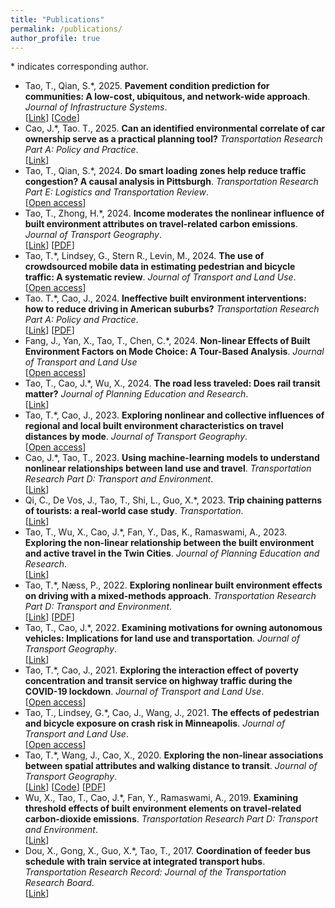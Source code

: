 ```yaml
---
title: "Publications"
permalink: /publications/
author_profile: true
---
```


\* indicates corresponding author.  
- Tao, T., Qian, S.\*, 2025. **Pavement condition prediction for communities: A low-cost, ubiquitous, and network-wide approach**. *Journal of Infrastructure Systems*.  
[[Link](https://doi.org/10.1061/JITSE4.ISENG-2378)] [[Code](https://github.com/vtao1989/AssetPerformance)]
- Cao, J.\*, Tao. T., 2025. **Can an identified environmental correlate of car ownership serve as a practical planning tool?** *Transportation Research Part A: Policy and Practice*.  
[[Link](https://doi.org/10.1016/j.tra.2024.104304)]
- Tao, T., Qian, S.\*, 2024. **Do smart loading zones help reduce traffic congestion? A causal analysis in Pittsburgh**. *Transportation Research Part E: Logistics and Transportation Review*.  
[[Open access](https://doi.org/10.1016/j.tre.2024.103796)]
- Tao, T., Zhong, H.\*, 2024. **Income moderates the nonlinear influence of built environment attributes on travel-related carbon emissions**. *Journal of Transport Geography*.  
[[Link](https://doi.org/10.1016/j.jtrangeo.2024.103985)] [[PDF](../files/Tao%20and%20Zhong%202024%20JTRG.pdf)]
- Tao, T.\*, Lindsey, G., Stern R., Levin, M., 2024. **The use of crowdsourced mobile data in estimating pedestrian and bicycle traffic: A systematic review**. *Journal of Transport and Land Use*.  
[[Open access](https://doi.org/10.5198/jtlu.2024.2315)]
- Tao. T.\*, Cao, J., 2024. **Ineffective built environment interventions: how to reduce driving in American suburbs?** *Transportation Research Part A: Policy and Practice*.  
[[Link](https://doi.org/10.1016/j.tra.2023.103924)] [[PDF](../files/Tao%20and%20Cao%202024%20TRA.pdf)]
- Fang, J., Yan, X., Tao, T., Chen, C.\*, 2024. **Non-linear Effects of Built Environment Factors on Mode Choice: A Tour-Based Analysis**. *Journal of Transport and Land Use*  
[[Open access](https://doi.org/10.5198/jtlu.2024.2403)]
- Tao, T., Cao, J.\*, Wu, X., 2024. **The road less traveled: Does rail transit matter?** *Journal of Planning Education and Research*.  
[[Link](https://doi.org/10.1177/0739456X211035825)]
- Tao, T.\*, Cao, J., 2023. **Exploring nonlinear and collective influences of regional and local built environment characteristics on travel distances by mode**. *Journal of Transport Geography*.  
[[Open access](https://doi.org/10.1016/j.jtrangeo.2023.103599)]
- Cao, J.\*, Tao, T., 2023. **Using machine-learning models to understand nonlinear relationships between land use and travel**. *Transportation Research Part D: Transport and Environment*.  
[[Link](https://doi.org/10.1016/j.trd.2023.103930)]
- Qi, C., De Vos, J., Tao, T., Shi, L., Guo, X.\*, 2023. **Trip chaining patterns of tourists: a real-world case study**. *Transportation*.  
[[Link](https://doi.org/10.1007/s11116-023-10418-9)]
- Tao, T., Wu, X., Cao, J.\*, Fan, Y., Das, K., Ramaswami, A., 2023. **Exploring the non-linear relationship between the built environment and active travel in the Twin Cities**. *Journal of Planning Education and Research*.  
[[Link](https://doi.org/10.1016/j.trd.2022.103443)]
- Tao, T.\*, Næss, P., 2022. **Exploring nonlinear built environment effects on driving with a mixed-methods approach**. *Transportation Research Part D: Transport and Environment*.  
[[Link](https://doi.org/10.1016/j.trd.2022.103443)] [[PDF](../files/Tao%20and%20Næss%202022%20TRD.pdf)]
- Tao, T., Cao, J.\*, 2022. **Examining motivations for owning autonomous vehicles: Implications for land use and transportation**. *Journal of Transport Geography*.  
[[Link](https://doi.org/10.1016/j.jtrangeo.2022.103361)]
- Tao, T.\*, Cao, J., 2021. **Exploring the interaction effect of poverty concentration and transit service on highway traffic during the COVID-19 lockdown**. *Journal of Transport and Land Use*.  
[[Open access](http://dx.doi.org/10.5198/jtlu.2021.1978)]
- Tao, T., Lindsey, G.\*, Cao, J., Wang, J., 2021. **The effects of pedestrian and bicycle exposure on crash risk in Minneapolis**. *Journal of Transport and Land Use*.  
[[Open access](http://dx.doi.org/10.5198/jtlu.2021.1978)]
- Tao, T.\*, Wang, J., Cao, X., 2020. **Exploring the non-linear associations between spatial attributes and walking distance to transit**. *Journal of Transport Geography*.  
[[Link](https://doi.org/10.1016/j.jtrangeo.2019.102560)] [[Code](https://vtao1989.github.io/DisToTransit_statistics/)] [[PDF](../files/Tao%20et%20al.%202020%20JTRG.pdf)]
- Wu, X., Tao, T., Cao, J.\*, Fan, Y., Ramaswami, A., 2019. **Examining threshold effects of built environment elements on travel-related carbon-dioxide emissions**. *Transportation Research Part D: Transport and Environment*.  
[[Link](https://doi.org/10.1016/j.trd.2019.08.018)]
- Dou, X., Gong, X., Guo, X.\*, Tao, T., 2017. **Coordination of feeder bus schedule with train service at integrated transport hubs**. *Transportation Research Record: Journal of the Transportation Research Board*.  
[[Link](https://doi.org/10.3141/2648-12)]
